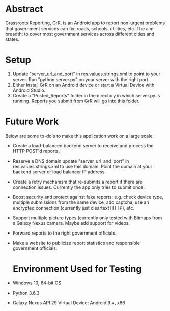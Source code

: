   # Abstract
  Grassroots Reporting, GrR, is an Android app to report non-urgent problems that government services can fix: roads, schools, utilities, etc.  The aim breadth: to cover most government services across different cities and states.

  # Setup
1. Update "server_url_and_port" in res.values.strings.xml to point to your server.
   Run "python server.py" on your server with the right port.
1. Either install GrR on an Android device or start a Virtual Device with Android Studio.
1. Create a "Posted_Reports" folder in the directory in which server.py is running.
   Reports you submit from GrR will go into this folder.

  # Future Work
  Below are some to-do's to make this application work on a large scale:
* Create a load-balanced backend server to receive and process the HTTP POST'd reports.
* Reserve a DNS domain update "server_url_and_port" in res.values.strings.xml to use this domain.
  Point the domain at your backend server or load balancer IP address.
* Create a retry mechanism that re-submits a report if there are connection issues.
  Currently the app only tries to submit once.
* Boost security and protect against fake reports: e.g. check device type, multiple submissions from the same device, add captcha, use an encrypted connection (currently just cleartext HTTP), etc.
* Support multiple picture types (currently only tested with Bitmaps from a Galaxy Nexus camera.
  Maybe add support for videos.
* Forward reports to the right government officials.
* Make a website to publicize report statistics and responsible government officials.

  # Environment Used for Testing
* Windows 10, 64-bit OS
* Python 3.6.3
* Galaxy Nexus API 29 Virtual Device: Android 9.+, x86
